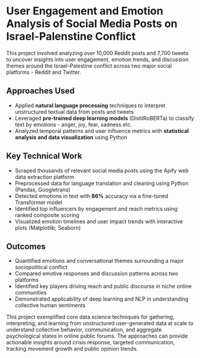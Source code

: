 

# User Engagement and Emotion Analysis of Social Media Posts on Israel-Palenstine Conflict

This project involved analyzing over 10,000 Reddit posts and 7,700 tweets to uncover insights into user engagement, emotion trends, and discussion themes around the Israel-Palestine conflict across two major social platforms - Reddit and Twitter.

## Approaches Used
* Applied **natural language processing** techniques to interpret unstructured textual data from posts and tweets
* Leveraged **pre-trained deep learning models** (DistilRoBERTa) to classify text by emotions - anger, joy, fear, sadness etc. 
* Analyzed temporal patterns and user influence metrics with **statistical analysis and data visualization** using Python

## Key Technical Work
* Scraped thousands of relevant social media posts using the Apify web data extraction platform
* Preprocessed data for language translation and cleaning using Python (Pandas, Googletrans)  
* Detected emotions in text with **86%** accuracy via a fine-tuned Transformer model 
* Identified top influencers by engagement and reach metrics using ranked composite scoring  
* Visualized emotion timelines and user impact trends with interactive plots (Matplotlib, Seaborn)

## Outcomes
* Quantified emotions and conversational themes surrounding a major sociopolitical conflict
* Compared emotive responses and discussion patterns across two platforms 
* Identified key players driving reach and public discourse in niche online communities
* Demonstrated applicability of deep learning and NLP in understanding collective human sentiments
  
This project exemplified core data science techniques for gathering, interpreting, and learning from unstructured user-generated data at scale to understand collective behavior, communication, and aggregate psychological states in online public forums. The approaches can provide actionable insights around crisis response, targeted communication, tracking movement growth and public opinion trends.
